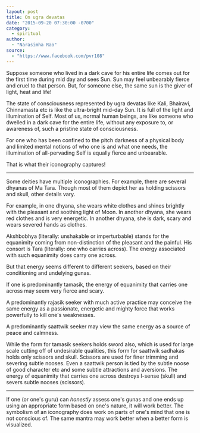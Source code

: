 ```yaml
---
layout: post
title: On ugra devatas
date: "2015-09-20 07:30:00 -0700"
category:
  - spiritual
author:
  - "Narasimha Rao"
source:
  - "https://www.facebook.com/pvr108"
---
```


Suppose someone who lived in a dark cave for his entire life comes out for the first time during mid day and sees Sun. Sun may feel unbearably fierce and cruel to that person. But, for someone else, the same sun is the giver of light, heat and life!

The state of consciousness represented by ugra devatas like Kali, Bhairavi, Chinnamasta etc is like the ultra-bright mid-day Sun. It is full of the light and illumination of Self. Most of us, normal human beings, are like someone who dwelled in a dark cave for the entire life, without any exposure to, or awareness of, such a pristine state of consciousness. <!--more-->

For one who has been confined to the pitch darkness of a physical body and limited mental notions of who one is and what one needs, the illumination of all-pervading Self is equally fierce and unbearable.

That is what their iconography captures!

* * *

Some deities have multiple iconographies. For example, there are several dhyanas of Ma Tara. Though most of them depict her as holding scissors and skull, other details vary.

For example, in one dhyana, she wears white clothes and shines brightly with the pleasant and soothing light of Moon. In another dhyana, she wears red clothes and is very energetic. In another dhyana, she is dark, scary and wears severed hands as clothes.

Akshbobhya (literally: unshakable or imperturbable) stands for the equanimity coming from non-distinction of the pleasant and the painful. His consort is Tara (literally: one who carries across). The energy associated with such equanimity does carry one across.

But that energy seems different to different seekers, based on their conditioning and undelying gunas.

If one is predominantly tamasik, the energy of equanimity that carries one across may seem very fierce and scary.

A predominantly rajasik seeker with much active practice may conceive the same energy as a passionate, energetic and mighty force that works powerfully to kill one's weaknesses.

A predominantly saattwik seeker may view the same energy as a source of peace and calmness.

While the form for tamasik seekers holds sword also, which is used for large scale cutting off of undesirable qualities, this form for saattwik sadhakas holds only scissors and skull. Scissors are used for finer trimming and severing subtle nooses. Even a saattwik person is tied by the subtle noose of good character etc and some subtle attractions and aversions. The energy of equanimity that carries one across destroys I-sense (skull) and severs subtle nooses (scissors).

* * *

If one (or one's guru) can *honestly* assess one's gunas and one ends up using an appropriate form based on one's nature, it will work better. The symbolism of an iconography does work on parts of one's mind that one is not conscious of. The same mantra may work better when a better form is visualized.
